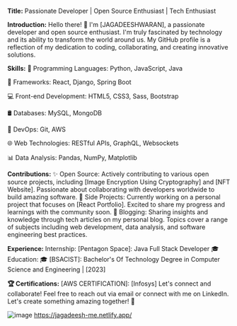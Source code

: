 **Title:** Passionate Developer | Open Source Enthusiast | Tech Enthusiast

**Introduction:**
Hello there! 👋 I'm [JAGADEESHWARAN], a passionate developer and open source enthusiast.
I'm truly fascinated by technology and its ability to transform the world around us. 
My GitHub profile is a reflection of my dedication to coding, collaborating, and creating innovative solutions.

**Skills:**
🚀 Programming Languages: Python, JavaScript, Java

🔧 Frameworks: React, Django, Spring Boot

💻 Front-end Development: HTML5, CSS3, Sass, Bootstrap

🛢️ Databases: MySQL, MongoDB

🧪 DevOps: Git, AWS

🌐 Web Technologies: RESTful APIs, GraphQL, Websockets

📊 Data Analysis: Pandas, NumPy, Matplotlib

**Contributions:**
✨ Open Source: Actively contributing to various open source projects, including [Image Encryption Using Cryptography] and [NFT Website]. Passionate about collaborating with developers worldwide to build amazing software.
🌟 Side Projects: Currently working on a personal project that focuses on [React Portfolio]. Excited to share my progress and learnings with the community soon.
💬 Blogging: Sharing insights and knowledge through tech articles on my personal blog. Topics cover a range of subjects including web development, data analysis, and software engineering best practices.

**Experience:**
Internship:
[Pentagon Space]: Java Full Stack Developer 
🎓 Education:
🎓 [BSACIST]: Bachelor's Of Technology Degree in Computer Science and Engineering | [2023]

**🏆 Certifications:**
[AWS CERTIFICATION]: [Infosys]
Let's connect and collaborate! Feel free to reach out via email or connect with me on LinkedIn. Let's create something amazing together! 🚀

![image](https://github.com/JAGADEESHWARAN20/JAGADEESHWARAN20/assets/66456490/13698552-7546-4a05-a8f4-580b95f44411)
https://jagadeesh-me.netlify.app/


